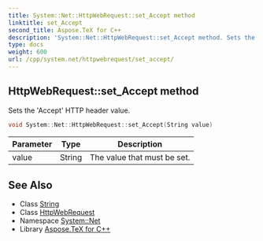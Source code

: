 ```yaml
---
title: System::Net::HttpWebRequest::set_Accept method
linktitle: set_Accept
second_title: Aspose.TeX for C++
description: 'System::Net::HttpWebRequest::set_Accept method. Sets the ''Accept'' HTTP header value in C++.'
type: docs
weight: 600
url: /cpp/system.net/httpwebrequest/set_accept/
---
```

## HttpWebRequest::set_Accept method


Sets the 'Accept' HTTP header value.

```cpp
void System::Net::HttpWebRequest::set_Accept(String value)
```


| Parameter | Type | Description |
| --- | --- | --- |
| value | String | The value that must be set. |

## See Also

* Class [String](../../../system/string/)
* Class [HttpWebRequest](../)
* Namespace [System::Net](../../)
* Library [Aspose.TeX for C++](../../../)
